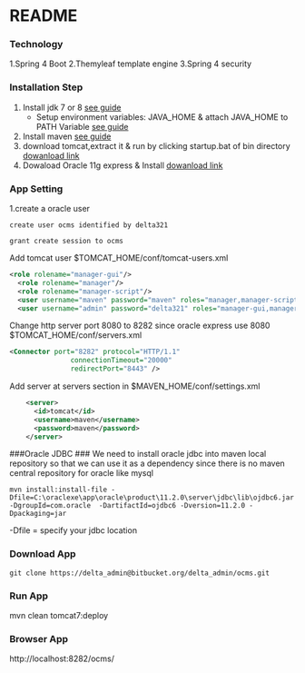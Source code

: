 # README #

### Technology ###

1.Spring 4 Boot
2.Themyleaf template engine
3.Spring 4 security

### Installation Step ###
1. Install jdk 7 or 8 [see guide](https://java.com/en/download/help/windows_manual_download.xml)
	* Setup environment variables:
	 JAVA_HOME & attach JAVA_HOME to PATH Variable [see guide](http://www.javatpoint.com/how-to-set-path-in-java)
2. Install maven [see guide](http://www.mkyong.com/maven/how-to-install-maven-in-windows/)
3. download tomcat,extract it & run by clicking startup.bat of bin directory 
[dowanload link](https://tomcat.apache.org/download-80.cgi)
2. Dowaload Oracle 11g express & Install [dowanload link](http://www.oracle.com/technetwork/database/database-technologies/express-edition/downloads/index.html)

### App Setting ###
1.create a oracle user

`create user ocms identified by delta321`


`grant create session to ocms`

Add tomcat user $TOMCAT_HOME/conf/tomcat-users.xml
```xml
<role rolename="manager-gui"/>
  <role rolename="manager"/>
  <role rolename="manager-script"/>
  <user username="maven" password="maven" roles="manager,manager-script"/> 
  <user username="admin" password="delta321" roles="manager-gui,manager,manager-script"/>
```
Change http server port 8080 to 8282 since oracle express use 8080 $TOMCAT_HOME/conf/servers.xml
```xml
<Connector port="8282" protocol="HTTP/1.1"
               connectionTimeout="20000"
               redirectPort="8443" />
```

Add server at servers section in $MAVEN_HOME/conf/settings.xml
```xml
 	<server>
      <id>tomcat</id>
      <username>maven</username>
      <password>maven</password>
    </server>
``` 
###Oracle JDBC ###
We need to install oracle jdbc into maven local repository so that we can use it as a dependency since there is no maven central repository for oracle like mysql

`mvn install:install-file -Dfile=C:\oraclexe\app\oracle\product\11.2.0\server\jdbc\lib\ojdbc6.jar -DgroupId=com.oracle 
-DartifactId=ojdbc6 -Dversion=11.2.0 -Dpackaging=jar`

-Dfile = specify your jdbc location

### Download App ###
`git clone https://delta_admin@bitbucket.org/delta_admin/ocms.git`
### Run App ###
mvn clean tomcat7:deploy
### Browser App ###
http://localhost:8282/ocms/
